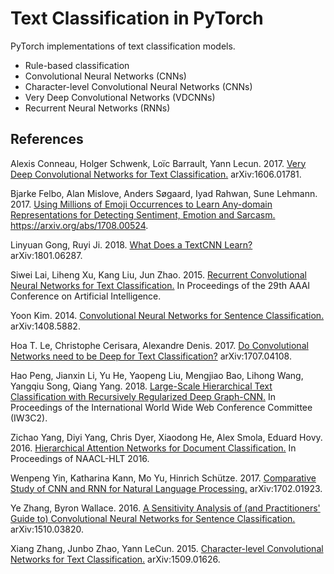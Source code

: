 # Text Classification in PyTorch

PyTorch implementations of text classification models.

- Rule-based classification
- Convolutional Neural Networks (CNNs)
- Character-level Convolutional Neural Networks (CNNs)
- Very Deep Convolutional Networks (VDCNNs)
- Recurrent Neural Networks (RNNs)

## References

Alexis Conneau, Holger Schwenk, Loïc Barrault, Yann Lecun. 2017. [Very Deep Convolutional Networks for Text Classification.](https://arxiv.org/abs/1606.01781) arXiv:1606.01781.

Bjarke Felbo, Alan Mislove, Anders Søgaard, Iyad Rahwan, Sune Lehmann. 2017. [Using Millions of Emoji Occurrences to Learn Any-domain Representations for Detecting Sentiment, Emotion and Sarcasm.](https://arxiv.org/abs/1708.00524) https://arxiv.org/abs/1708.00524.

Linyuan Gong, Ruyi Ji. 2018. [What Does a TextCNN Learn?](https://arxiv.org/abs/1801.06287) arXiv:1801.06287.

Siwei Lai, Liheng Xu, Kang Liu, Jun Zhao. 2015. [Recurrent Convolutional Neural Networks for Text Classification.](https://www.aaai.org/ocs/index.php/AAAI/AAAI15/paper/view/9745/9552) In Proceedings of the 29th AAAI Conference on Artificial Intelligence.

Yoon Kim. 2014. [Convolutional Neural Networks for Sentence Classification.](https://arxiv.org/abs/1408.5882) arXiv:1408.5882.

Hoa T. Le, Christophe Cerisara, Alexandre Denis. 2017. [Do Convolutional Networks need to be Deep for Text Classification?](https://arxiv.org/abs/1707.04108) arXiv:1707.04108.

Hao Peng, Jianxin Li, Yu He, Yaopeng Liu, Mengjiao Bao, Lihong Wang, Yangqiu Song, Qiang Yang. 2018. [Large-Scale Hierarchical Text Classification with Recursively Regularized Deep Graph-CNN.](http://www.cse.ust.hk/~yqsong/papers/2018-WWW-Text-GraphCNN.pdf) In Proceedings of the International World Wide Web Conference Committee (IW3C2).

Zichao Yang, Diyi Yang, Chris Dyer, Xiaodong He, Alex Smola, Eduard Hovy. 2016. [Hierarchical Attention Networks for Document Classification.](http://www.aclweb.org/anthology/N16-1174) In Proceedings of NAACL-HLT 2016.

Wenpeng Yin, Katharina Kann, Mo Yu, Hinrich Schütze. 2017. [Comparative Study of CNN and RNN for Natural Language Processing.](https://arxiv.org/abs/1702.01923) arXiv:1702.01923.

Ye Zhang, Byron Wallace. 2016. [A Sensitivity Analysis of (and Practitioners' Guide to) Convolutional Neural Networks for Sentence Classification.](https://arxiv.org/abs/1510.03820) arXiv:1510.03820.

Xiang Zhang, Junbo Zhao, Yann LeCun. 2015. [Character-level Convolutional Networks for Text Classification.](https://arxiv.org/abs/1509.01626) arXiv:1509.01626.
